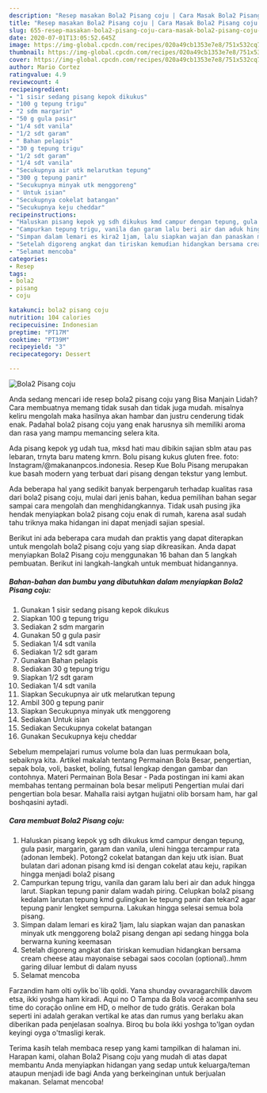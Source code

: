 ```yaml
---
description: "Resep masakan Bola2 Pisang coju | Cara Masak Bola2 Pisang coju Yang Mudah Dan Praktis"
title: "Resep masakan Bola2 Pisang coju | Cara Masak Bola2 Pisang coju Yang Mudah Dan Praktis"
slug: 655-resep-masakan-bola2-pisang-coju-cara-masak-bola2-pisang-coju-yang-mudah-dan-praktis
date: 2020-07-01T13:05:52.645Z
image: https://img-global.cpcdn.com/recipes/020a49cb1353e7e8/751x532cq70/bola2-pisang-coju-foto-resep-utama.jpg
thumbnail: https://img-global.cpcdn.com/recipes/020a49cb1353e7e8/751x532cq70/bola2-pisang-coju-foto-resep-utama.jpg
cover: https://img-global.cpcdn.com/recipes/020a49cb1353e7e8/751x532cq70/bola2-pisang-coju-foto-resep-utama.jpg
author: Mario Cortez
ratingvalue: 4.9
reviewcount: 4
recipeingredient:
- "1 sisir sedang pisang kepok dikukus"
- "100 g tepung trigu"
- "2 sdm margarin"
- "50 g gula pasir"
- "1/4 sdt vanila"
- "1/2 sdt garam"
- " Bahan pelapis"
- "30 g tepung trigu"
- "1/2 sdt garam"
- "1/4 sdt vanila"
- "Secukupnya air utk melarutkan tepung"
- "300 g tepung panir"
- "Secukupnya minyak utk menggoreng"
- " Untuk isian"
- "Secukupnya cokelat batangan"
- "Secukupnya keju cheddar"
recipeinstructions:
- "Haluskan pisang kepok yg sdh dikukus kmd campur dengan tepung, gula pasir, margarin, garam dan vanila, uleni hingga tercampur rata (adonan lembek). Potong2 cokelat batangan dan keju utk isian. Buat bulatan dari adonan pisang kmd isi dengan cokelat atau keju, rapikan hingga menjadi bola2 pisang"
- "Campurkan tepung trigu, vanila dan garam lalu beri air dan aduk hingga larut. Siapkan tepung panir dalam wadah piring. Celupkan bola2 pisang kedalam larutan tepung kmd gulingkan ke tepung panir dan tekan2 agar tepung panir lengket sempurna. Lakukan hingga selesai semua bola pisang."
- "Simpan dalam lemari es kira2 1jam, lalu siapkan wajan dan panaskan minyak utk menggoreng bola2 pisang dengan api sedang hingga bola berwarna kuning keemasan"
- "Setelah digoreng angkat dan tiriskan kemudian hidangkan bersama cream cheese atau mayonaise sebagai saos cocolan (optional)..hmm garing diluar lembut di dalam nyuss"
- "Selamat mencoba"
categories:
- Resep
tags:
- bola2
- pisang
- coju

katakunci: bola2 pisang coju 
nutrition: 104 calories
recipecuisine: Indonesian
preptime: "PT17M"
cooktime: "PT39M"
recipeyield: "3"
recipecategory: Dessert

---
```



![Bola2 Pisang coju](https://img-global.cpcdn.com/recipes/020a49cb1353e7e8/751x532cq70/bola2-pisang-coju-foto-resep-utama.jpg)

Anda sedang mencari ide resep bola2 pisang coju yang Bisa Manjain Lidah? Cara membuatnya memang tidak susah dan tidak juga mudah. misalnya keliru mengolah maka hasilnya akan hambar dan justru cenderung tidak enak. Padahal bola2 pisang coju yang enak harusnya sih memiliki aroma dan rasa yang mampu memancing selera kita.

Ada pisang kepok yg udah tua, mksd hati mau dibikin sajian sblm atau pas lebaran, trnyta baru mateng kmrn. Bolu pisang kukus gluten free. foto: Instagram/@makananpcos.indonesia. Resep Kue Bolu Pisang merupakan kue basah modern yang terbuat dari pisang dengan tekstur yang lembut.

Ada beberapa hal yang sedikit banyak berpengaruh terhadap kualitas rasa dari bola2 pisang coju, mulai dari jenis bahan, kedua pemilihan bahan segar sampai cara mengolah dan menghidangkannya. Tidak usah pusing jika hendak menyiapkan bola2 pisang coju enak di rumah, karena asal sudah tahu triknya maka hidangan ini dapat menjadi sajian spesial.


Berikut ini ada beberapa cara mudah dan praktis yang dapat diterapkan untuk mengolah bola2 pisang coju yang siap dikreasikan. Anda dapat menyiapkan Bola2 Pisang coju menggunakan 16 bahan dan 5 langkah pembuatan. Berikut ini langkah-langkah untuk membuat hidangannya.

<!--inarticleads1-->

##### Bahan-bahan dan bumbu yang dibutuhkan dalam menyiapkan Bola2 Pisang coju:

1. Gunakan 1 sisir sedang pisang kepok dikukus
1. Siapkan 100 g tepung trigu
1. Sediakan 2 sdm margarin
1. Gunakan 50 g gula pasir
1. Sediakan 1/4 sdt vanila
1. Sediakan 1/2 sdt garam
1. Gunakan  Bahan pelapis
1. Sediakan 30 g tepung trigu
1. Siapkan 1/2 sdt garam
1. Sediakan 1/4 sdt vanila
1. Siapkan Secukupnya air utk melarutkan tepung
1. Ambil 300 g tepung panir
1. Siapkan Secukupnya minyak utk menggoreng
1. Sediakan  Untuk isian
1. Sediakan Secukupnya cokelat batangan
1. Gunakan Secukupnya keju cheddar


Sebelum mempelajari rumus volume bola dan luas permukaan bola, sebaiknya kita. Artikel makalah tentang Permainan Bola Besar, pengertian, sepak bola, voli, basket, boling, futsal lengkap dengan gambar dan contohnya. Materi Permainan Bola Besar - Pada postingan ini kami akan membahas tentang permainan bola besar meliputi Pengertian mulai dari pengertian bola besar. Mahalla raisi aytgan hujjatni olib borsam ham, har gal boshqasini aytadi. 

<!--inarticleads2-->

##### Cara membuat Bola2 Pisang coju:

1. Haluskan pisang kepok yg sdh dikukus kmd campur dengan tepung, gula pasir, margarin, garam dan vanila, uleni hingga tercampur rata (adonan lembek). Potong2 cokelat batangan dan keju utk isian. Buat bulatan dari adonan pisang kmd isi dengan cokelat atau keju, rapikan hingga menjadi bola2 pisang
1. Campurkan tepung trigu, vanila dan garam lalu beri air dan aduk hingga larut. Siapkan tepung panir dalam wadah piring. Celupkan bola2 pisang kedalam larutan tepung kmd gulingkan ke tepung panir dan tekan2 agar tepung panir lengket sempurna. Lakukan hingga selesai semua bola pisang.
1. Simpan dalam lemari es kira2 1jam, lalu siapkan wajan dan panaskan minyak utk menggoreng bola2 pisang dengan api sedang hingga bola berwarna kuning keemasan
1. Setelah digoreng angkat dan tiriskan kemudian hidangkan bersama cream cheese atau mayonaise sebagai saos cocolan (optional)..hmm garing diluar lembut di dalam nyuss
1. Selamat mencoba


Farzandim ham olti oylik bo`lib qoldi. Yana shunday ovvaragarchilik davom etsa, ikki yoshga ham kiradi. Aqui no O Tampa da Bola você acompanha seu time do coração online em HD, o melhor de tudo grátis. Gerakan bola seperti ini adalah gerakan vertikal ke atas dan rumus yang berlaku akan diberikan pada penjelasan soalnya. Biroq bu bola ikki yoshga to&#39;lgan oydan keyingi oyga o&#39;tmasligi kerak. 

Terima kasih telah membaca resep yang kami tampilkan di halaman ini. Harapan kami, olahan Bola2 Pisang coju yang mudah di atas dapat membantu Anda menyiapkan hidangan yang sedap untuk keluarga/teman ataupun menjadi ide bagi Anda yang berkeinginan untuk berjualan makanan. Selamat mencoba!
